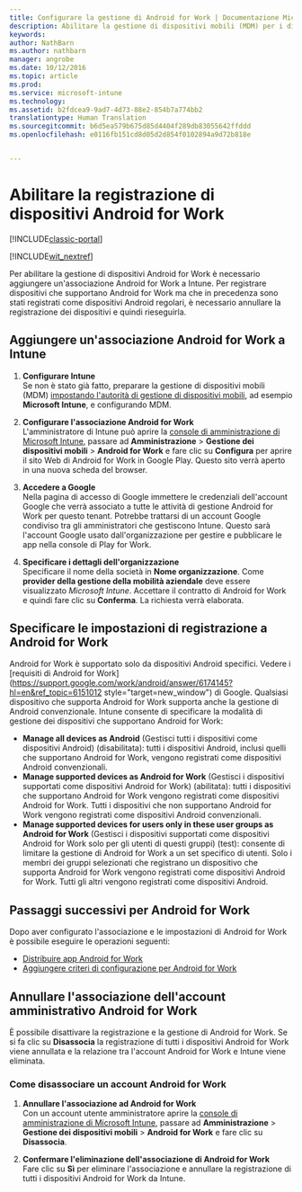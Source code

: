 ```yaml
---
title: Configurare la gestione di Android for Work | Documentazione Microsoft
description: Abilitare la gestione di dispositivi mobili (MDM) per i dispositivi Android for Work con Microsoft Intune.
keywords: 
author: NathBarn
ms.author: nathbarn
manager: angrobe
ms.date: 10/12/2016
ms.topic: article
ms.prod: 
ms.service: microsoft-intune
ms.technology: 
ms.assetid: b2fdcea9-9ad7-4d73-88e2-854b7a774bb2
translationtype: Human Translation
ms.sourcegitcommit: b6d5ea579b675d85d4404f289db83055642ffddd
ms.openlocfilehash: e0116fb151cd8d05d2d854f0102894a9d72b818e


---
```


# <a name="enable-enrollment-of-android-for-work-devices"></a>Abilitare la registrazione di dispositivi Android for Work

[!INCLUDE[classic-portal](../includes/classic-portal.md)]

[!INCLUDE[wit_nextref](../includes/afw_rollout_disclaimer.md)]

Per abilitare la gestione di dispositivi Android for Work è necessario aggiungere un'associazione Android for Work a Intune. Per registrare dispositivi che supportano Android for Work ma che in precedenza sono stati registrati come dispositivi Android regolari, è necessario annullare la registrazione dei dispositivi e quindi rieseguirla.

## <a name="add-android-for-work-binding-for-intune"></a>Aggiungere un'associazione Android for Work a Intune

1. **Configurare Intune**<br>
Se non è stato già fatto, preparare la gestione di dispositivi mobili (MDM) [impostando l'autorità di gestione di dispositivi mobili](https://docs.microsoft.com/intune/get-started/start-with-a-paid-subscription-to-microsoft-intune-step-8#enable-device-enrollment), ad esempio **Microsoft Intune**, e configurando MDM.

2. **Configurare l'associazione Android for Work**<br>
    L'amministratore di Intune può aprire la [console di amministrazione di Microsoft Intune](http://manage.microsoft.com), passare ad **Amministrazione** &gt; **Gestione dei dispositivi mobili** &gt; **Android for Work** e fare clic su **Configura** per aprire il sito Web di Android for Work in Google Play. Questo sito verrà aperto in una nuova scheda del browser.

3. **Accedere a Google**<br>
   Nella pagina di accesso di Google immettere le credenziali dell'account Google che verrà associato a tutte le attività di gestione Android for Work per questo tenant. Potrebbe trattarsi di un account Google condiviso tra gli amministratori che gestiscono Intune. Questo sarà l'account Google usato dall'organizzazione per gestire e pubblicare le app nella console di Play for Work.

4. **Specificare i dettagli dell'organizzazione**<br>
   Specificare il nome della società in **Nome organizzazione**. Come **provider della gestione della mobilità aziendale** deve essere visualizzato *Microsoft Intune*. Accettare il contratto di Android for Work e quindi fare clic su **Conferma**. La richiesta verrà elaborata.

## <a name="specify-android-for-work-enrollment-settings"></a>Specificare le impostazioni di registrazione a Android for Work
   Android for Work è supportato solo da dispositivi Android specifici. Vedere i [requisiti di Android for Work](https://support.google.com/work/android/answer/6174145?hl=en&ref_topic=6151012 style="target=new_window") di Google.  Qualsiasi dispositivo che supporta Android for Work supporta anche la gestione di Android convenzionale.  Intune consente di specificare la modalità di gestione dei dispositivi che supportano Android for Work:

   - **Manage all devices as Android** (Gestisci tutti i dispositivi come dispositivi Android) (disabilitata): tutti i dispositivi Android, inclusi quelli che supportano Android for Work, vengono registrati come dispositivi Android convenzionali.
   - **Manage supported devices as Android for Work** (Gestisci i dispositivi supportati come dispositivi Android for Work) (abilitata): tutti i dispositivi che supportano Android for Work vengono registrati come dispositivi Android for Work. Tutti i dispositivi che non supportano Android for Work vengono registrati come dispositivi Android convenzionali.
   - **Manage supported devices for users only in these user groups as Android for Work** (Gestisci i dispositivi supportati come dispositivi Android for Work solo per gli utenti di questi gruppi) (test): consente di limitare la gestione di Android for Work a un set specifico di utenti. Solo i membri dei gruppi selezionati che registrano un dispositivo che supporta Android for Work vengono registrati come dispositivi Android for Work. Tutti gli altri vengono registrati come dispositivi Android.

## <a name="next-steps-for-android-for-work"></a>Passaggi successivi per Android for Work
Dopo aver configurato l'associazione e le impostazioni di Android for Work è possibile eseguire le operazioni seguenti:
- [Distribuire app Android for Work](android-for-work-apps.md)
- [Aggiungere criteri di configurazione per Android for Work](android-for-work-policy-settings-in-microsoft-intune.md)

## <a name="unbinding-your-android-for-work-administrative-account"></a>Annullare l'associazione dell'account amministrativo Android for Work

È possibile disattivare la registrazione e la gestione di Android for Work. Se si fa clic su **Disassocia** la registrazione di tutti i dispositivi Android for Work viene annullata e la relazione tra l'account Android for Work e Intune viene eliminata.

### <a name="how-to-unbind-an-android-for-work-account"></a>Come disassociare un account Android for Work

1. **Annullare l'associazione ad Android for Work**<br>
    Con un account utente amministratore aprire la [console di amministrazione di Microsoft Intune](http://manage.microsoft.com), passare ad **Amministrazione** &gt; **Gestione dei dispositivi mobili** &gt; **Android for Work** e fare clic su **Disassocia**.

2. **Confermare l'eliminazione dell'associazione di Android for Work**<br>
  Fare clic su **Sì** per eliminare l'associazione e annullare la registrazione di tutti i dispositivi Android for Work da Intune.



<!--HONumber=Dec16_HO2-->


